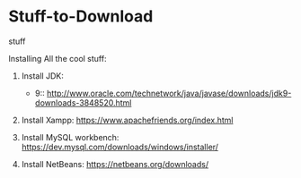 # Stuff-to-Download
stuff


Installing All the cool stuff:

1. Install JDK: 
   - 9:: http://www.oracle.com/technetwork/java/javase/downloads/jdk9-downloads-3848520.html

2. Install Xampp: https://www.apachefriends.org/index.html

3. Install MySQL workbench: https://dev.mysql.com/downloads/windows/installer/

4. Install NetBeans: https://netbeans.org/downloads/
   
   
